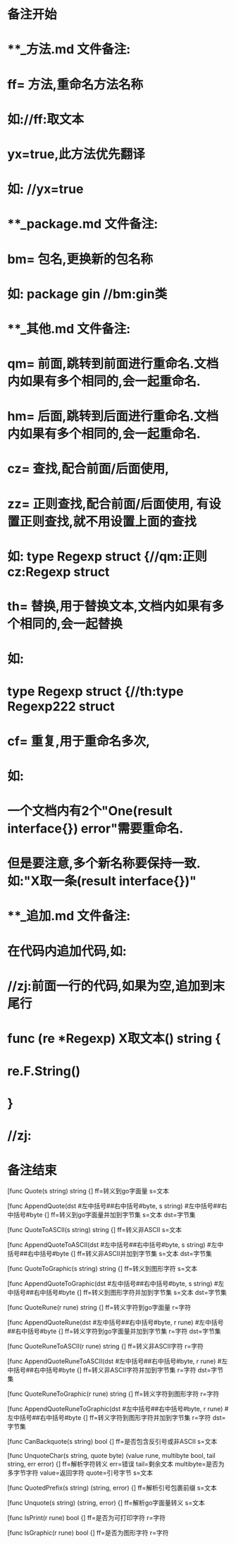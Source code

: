 # 备注开始
# **_方法.md 文件备注:
# ff= 方法,重命名方法名称
# 如://ff:取文本
#
# yx=true,此方法优先翻译
# 如: //yx=true

# **_package.md 文件备注:
# bm= 包名,更换新的包名称 
# 如: package gin //bm:gin类

# **_其他.md 文件备注:
# qm= 前面,跳转到前面进行重命名.文档内如果有多个相同的,会一起重命名.
# hm= 后面,跳转到后面进行重命名.文档内如果有多个相同的,会一起重命名.
# cz= 查找,配合前面/后面使用,
# zz= 正则查找,配合前面/后面使用, 有设置正则查找,就不用设置上面的查找
# 如: type Regexp struct {//qm:正则 cz:Regexp struct
#
# th= 替换,用于替换文本,文档内如果有多个相同的,会一起替换
# 如:
# type Regexp struct {//th:type Regexp222 struct
#
# cf= 重复,用于重命名多次,
# 如: 
# 一个文档内有2个"One(result interface{}) error"需要重命名.
# 但是要注意,多个新名称要保持一致. 如:"X取一条(result interface{})"

# **_追加.md 文件备注:
# 在代码内追加代码,如:
# //zj:前面一行的代码,如果为空,追加到末尾行
# func (re *Regexp) X取文本() string { 
# re.F.String()
# }
# //zj:
# 备注结束

[func Quote(s string) string {]
ff=转义到go字面量
s=文本

[func AppendQuote(dst #左中括号##右中括号#byte, s string) #左中括号##右中括号#byte {]
ff=转义到go字面量并加到字节集
s=文本
dst=字节集

[func QuoteToASCII(s string) string {]
ff=转义非ASCII
s=文本

[func AppendQuoteToASCII(dst #左中括号##右中括号#byte, s string) #左中括号##右中括号#byte {]
ff=转义非ASCII并加到字节集
s=文本
dst=字节集

[func QuoteToGraphic(s string) string {]
ff=转义到图形字符
s=文本

[func AppendQuoteToGraphic(dst #左中括号##右中括号#byte, s string) #左中括号##右中括号#byte {]
ff=转义到图形字符并加到字节集
s=文本
dst=字节集

[func QuoteRune(r rune) string {]
ff=转义字符到go字面量
r=字符

[func AppendQuoteRune(dst #左中括号##右中括号#byte, r rune) #左中括号##右中括号#byte {]
ff=转义字符到go字面量并加到字节集
r=字符
dst=字节集

[func QuoteRuneToASCII(r rune) string {]
ff=转义非ASCII字符
r=字符

[func AppendQuoteRuneToASCII(dst #左中括号##右中括号#byte, r rune) #左中括号##右中括号#byte {]
ff=转义非ASCII字符并加到字节集
r=字符
dst=字节集

[func QuoteRuneToGraphic(r rune) string {]
ff=转义字符到图形字符
r=字符

[func AppendQuoteRuneToGraphic(dst #左中括号##右中括号#byte, r rune) #左中括号##右中括号#byte {]
ff=转义字符到图形字符并加到字节集
r=字符
dst=字节集

[func CanBackquote(s string) bool {]
ff=是否包含反引号或非ASCII
s=文本

[func UnquoteChar(s string, quote byte) (value rune, multibyte bool, tail string, err error) {]
ff=解析字符转义
err=错误
tail=剩余文本
multibyte=是否为多字节字符
value=返回字符
quote=引号字节
s=文本

[func QuotedPrefix(s string) (string, error) {]
ff=解析引号包裹前缀
s=文本

[func Unquote(s string) (string, error) {]
ff=解析go字面量转义
s=文本

[func IsPrint(r rune) bool {]
ff=是否为可打印字符
r=字符

[func IsGraphic(r rune) bool {]
ff=是否为图形字符
r=字符
